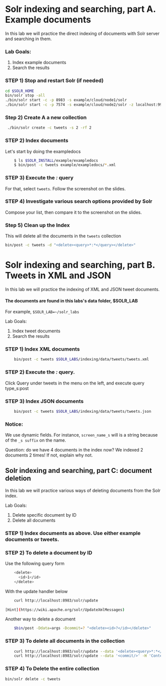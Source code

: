 # Solr indexing and searching, part A. Example documents 

In this lab we will practice the direct indexing of documents with Solr server and searching in them.

### Lab Goals:


1. Index example documents
2. Search the results


### STEP 1) Stop and restart Solr (if needed)
```bash
cd $SOLR_HOME
bin/solr stop -all
./bin/solr start -c -p 8983 -s example/cloud/node1/solr
./bin/solr start -c -p 7574 -s example/cloud/node2/solr -z localhost:9983

```


### Step 2) Create A a new collection

```bash 
 ./bin/solr create -c tweets -s 2 -rf 2

```

### STEP 2) Index documents


Let's start by doing the exampledocs

```bash
    $ ls $SOLR_INSTALL/example/exampledocs
    $ bin/post -c tweets example/exampledocs/*.xml
```

### STEP 3) Execute the *:* query
 For that, select `tweets`. Follow the screenshot on the slides.

### STEP 4) Investigate various search options provided by Solr
 Compose your list, then compare it to the screenshot on the slides.

### Step 5) Clean up the Index

This will delete all the documents in  the `tweets` collection

```bash
bin/post -c tweets -d "<delete><query>*:*</query></delete>"
```


# Solr indexing and searching, part B. Tweets in XML and JSON

In this lab we will practice the indexing of XML and JSON tweet documents.

#### The documents are found in this labs's data folder, $SOLR_LAB

For example, `$SOLR_LAB=~/solr_labs`


Lab Goals:

1. Index tweet documents
2. Search the results

### STEP 1) Index XML documents
```bash
    bin/post -c tweets $SOLR_LABS/indexing/data/tweets/tweets.xml
```
### STEP 2) Execute the *:* query. 

Click Query under tweets in the menu on the left, and execute query type_s:post

### STEP 3) Index JSON documents
```bash
    bin/post -c tweets $SOLR_LABS/indexing/data/tweets/tweets.json
```
### Notice:

We use dynamic fields. For instance, `screen_name_s` will is a string because of the `_s suffix` on the name.

Question: do we have 4 documents in the index now? We indexed 2 documents 2 times! If not, explain why not.


## Solr indexing and searching, part C: document deletion

In this lab we will practice various ways of deleting documents from the Solr index.


Lab Goals:

1. Delete specific document by ID
2. Delete all documents

### STEP 1) Index documents as above. Use either example documents or tweets.

### STEP 2) To delete a document by ID

Use the following query form
```bash
    <delete>
      <id>1</id>
    </delete>
```
With the update handler below 
```bash
    curl http://localhost:8983/solr/update
    
[Hint](https://wiki.apache.org/solr/UpdateXmlMessages)
```
Another way to delete a document
```bash
    $bin/post -Ddata=args -Dcommit=? "<delete><id>?</id></delete>"
```
### STEP 3) To delete all documents in the collection
```bash
    curl http://localhost:8983/solr/update --data '<delete><query>*:*</query></delete>' -H 'Content-type:text/xml; charset=utf-8'
    curl http://localhost:8983/solr/update --data '<commit/>' -H 'Content-type:text/xml; charset=utf-8'
```

### STEP 4) To Delete the entire collection

```bash
bin/solr delete -c tweets
```
